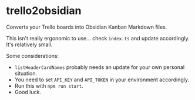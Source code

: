 # trello2obsidian
Converts your Trello boards into Obsidian Kanban Markdown files.

This isn't really ergonomic to use... check `index.ts` and update accordingly. It's relatively small.

Some considerations:
- `listHeaderCardNames` probably needs an update for your own personal situation.
- You need to set `API_KEY` and `API_TOKEN` in your environment accordingly.
- Run this with `npm run start`.
- Good luck.
